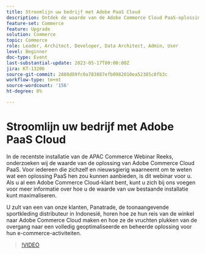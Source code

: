 ```yaml
---
title: Stroomlijn uw bedrijf met Adobe PaaS Cloud
description: Ontdek de waarde van de Adobe Commerce Cloud PaaS-oplossing. Voor iedereen die momenteel zelfhosting en nieuwsgierig is om te weten wat een oplossing PaaS hen kon aanbieden, is dit webinar voor u.
feature-set: Commerce
feature: Upgrade
solution: Commerce
topic: Commerce
role: Leader, Architect, Developer, Data Architect, Admin, User
level: Beginner
doc-type: Event
last-substantial-update: 2023-05-17T00:00:00Z
jira: KT-13206
source-git-commit: 2880d89fc0a783887efb0982010ea52385c0fb3c
workflow-type: tm+mt
source-wordcount: '156'
ht-degree: 0%

---
```



# Stroomlijn uw bedrijf met Adobe PaaS Cloud

In de recentste installatie van de APAC Commerce Webinar Reeks, onderzoeken wij de waarde van de oplossing van Adobe Commerce Cloud PaaS. Voor iedereen die zichzelf en nieuwsgierig waarneemt om te weten wat een oplossing PaaS hen zou kunnen aanbieden, is dit webinar voor u. Als u al een Adobe Commerce Cloud-klant bent, kunt u zich bij ons voegen voor meer informatie over hoe u de waarde van uw bestaande installatie kunt maximaliseren. 

U zult van een van onze klanten, Panatrade, de toonaangevende sportkleding distributeur in Indonesië, horen hoe ze hun reis van de winkel naar Adobe Commerce Cloud maken en hoe ze de vruchten plukken van de overgang naar een volledig geoptimaliseerde en beheerde oplossing voor hun e-commerce-activiteiten.

>[!VIDEO](https://video.tv.adobe.com/v/3419132/?learn=on)
